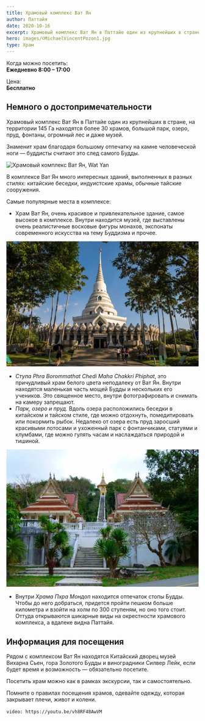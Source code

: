 ```yaml
---
title: Храмовый комплекс Ват Ян
author: Паттайя
date: 2020-10-16
excerpt: Храмовый комплекс Ват Ян в Паттайе один из крупнейших в стране, на территории 145 Га находятся более 30 храмов, большой парк, озеро, пруд, фонтаны, огромный лес и даже музей.
hero: images/©MichaelVincentPozon1.jpg
type: Храм
---
```

Когда можно посетить:  
**Ежедневно 8:00 – 17:00**

Цена:  
**Бесплатно**

## Немного о достопримечательности
Храмовый комплекс Ват Ян в Паттайе один из крупнейших в стране, на территории 145 Га находятся более 30 храмов, большой парк, озеро, пруд, фонтаны, огромный лес и даже музей.

Знаменит храм благодаря большому отпечатку на камне человеческой ноги — буддисты считают это след самого Будды.

![Храмовый комплекс Ват Ян, Wat Yan](images/©ZwerNichey1.jpg "Источник © ZwerNichey")

В комплексе Ват Ян много интересных зданий, выполненных в разных стилях: китайские беседки, индуистские храмы, обычные тайские сооружения.

Самые популярные места в комплексе:
- Храм Ват Ян, очень красивое и привлекательное здание, самое высокое в комплексе. Внутри находится музей, где выставлены очень реалистичные восковые фигуры монахов, экспонаты современного искусства на тему Буддизма и прочее.

![Храмовый комплекс Ват Ян, Wat Yan](images/life-trip.ru1.jpg "Источник life-trip.ru")
- *Ступа Phra Borommathat Chedi Maha Chakkri Phiphat*, это причудливый храм белого цвета неподалеку от Ват Ян. Внутри находятся маленькая часть мощей Будды и нескольких его учеников. Это священное место, внутри фотографировать и снимать на камеру запрещают.
- *Парк, озеро и пруд.* Вдоль озера расположились беседки в китайском и тайском стиле, где можно отдохнуть, помедитировать или покормить рыбок. Недалеко от озера есть пруд заросший красивыми лотосами и ухоженный парк с фонтанчиками, статуями и клумбами, где можно гулять часам и наслаждаться природой и тишиной. 

![Храмовый комплекс Ват Ян, Wat Yan](images/allovertheus.ru.jpg "Источник allovertheus.ru")
- Внутри *Храма Пхра Мондоп* находится отпечаток стопы Будды. Чтобы до него добраться, придется пройти пешком больше километра и взойти на холм по 300 ступеням, но оно того стоит. Оттуда открываются шикарные виды на окрестности храмового комплекса, а вдалеке видна Паттайя.
 
## Информация для посещения
Рядом с комплексом Ват Ян находятся Китайский дворец музей Вихарна Сьен, гора Золотого Будды и виноградники Силвер Лейк, если будет время и возможность — обязательно посетите.

Посетить храм можно как в рамках экскурсии, так и самостоятельно.

Помните о правилах посещения храмов, одевайте одежду, которая закрывает плечи, живот и колени.

`video: https://youtu.be/vh8RF48AwVM`
